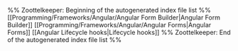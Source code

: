 %% Zoottelkeeper: Beginning of the autogenerated index file list  %%
 [[Programming/Frameworks/Angular/Angular Form Builder|Angular Form Builder]]
 [[Programming/Frameworks/Angular/Angular Forms|Angular Forms]]
 [[Angular Lifecycle hooks|Lifecycle hooks]]
%% Zoottelkeeper: End of the autogenerated index file list  %%
